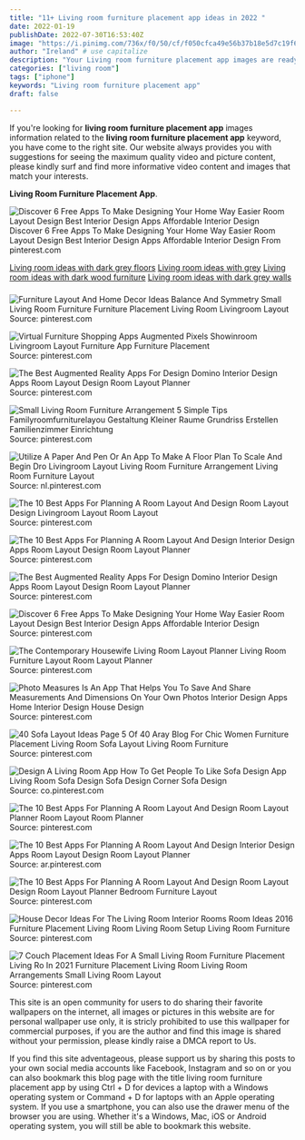 ```yaml
---
title: "11+ Living room furniture placement app ideas in 2022 "
date: 2022-01-19
publishDate: 2022-07-30T16:53:40Z
image: "https://i.pinimg.com/736x/f0/50/cf/f050cfca49e56b37b18e5d7c19f6f1f1.jpg"
author: "Ireland" # use capitalize
description: "Your Living room furniture placement app images are ready. Living room furniture placement app are a topic that is being searched for and liked by netizens today. You can Find and Download the Living room furniture placement app files here. Get all royalty-free photos."
categories: ["living room"]
tags: ["iphone"]
keywords: "Living room furniture placement app"
draft: false

---
```


If you're looking for **living room furniture placement app** images information related to the **living room furniture placement app** keyword, you have come to the right  site.  Our website always  provides you with  suggestions  for seeing  the maximum  quality video and picture  content, please kindly surf and find more informative video content and images  that match your interests.

**Living Room Furniture Placement App**. 

![Discover 6 Free Apps To Make Designing Your Home Way Easier Room Layout Design Best Interior Design Apps Affordable Interior Design](https://i.pinimg.com/originals/f8/63/1c/f8631c1e2b9471c2dbc336f730778683.png "Discover 6 Free Apps To Make Designing Your Home Way Easier Room Layout Design Best Interior Design Apps Affordable Interior Design")
Discover 6 Free Apps To Make Designing Your Home Way Easier Room Layout Design Best Interior Design Apps Affordable Interior Design From pinterest.com

[Living room ideas with dark grey floors](/living-room-ideas-with-dark-grey-floors/)
[Living room ideas with grey](/living-room-ideas-with-grey/)
[Living room ideas with dark wood furniture](/living-room-ideas-with-dark-wood-furniture/)
[Living room ideas with dark grey walls](/living-room-ideas-with-dark-grey-walls/)



### 

 


![Furniture Layout And Home Decor Ideas Balance And Symmetry Small Living Room Furniture Furniture Placement Living Room Livingroom Layout](https://i.pinimg.com/originals/70/1d/c7/701dc72578422a2e1ffec2a81160324c.jpg "Furniture Layout And Home Decor Ideas Balance And Symmetry Small Living Room Furniture Furniture Placement Living Room Livingroom Layout")
Source: pinterest.com

 

![Virtual Furniture Shopping Apps Augmented Pixels Showinroom Livingroom Layout Furniture App Furniture Placement](https://i.pinimg.com/originals/aa/ee/f7/aaeef70956831fdcd7e606ff7764d629.jpg "Virtual Furniture Shopping Apps Augmented Pixels Showinroom Livingroom Layout Furniture App Furniture Placement")
Source: pinterest.com

 

![The Best Augmented Reality Apps For Design Domino Interior Design Apps Room Layout Design Room Layout Planner](https://i.pinimg.com/736x/78/c4/ee/78c4ee6e62b06e9cfd13996b9d0cd180.jpg "The Best Augmented Reality Apps For Design Domino Interior Design Apps Room Layout Design Room Layout Planner")
Source: pinterest.com

 

![Small Living Room Furniture Arrangement 5 Simple Tips Familyroomfurniturelayou Gestaltung Kleiner Raume Grundriss Erstellen Familienzimmer Einrichtung](https://i.pinimg.com/originals/cd/4e/4f/cd4e4fd840fd70807e329ffd1e3ecc13.png "Small Living Room Furniture Arrangement 5 Simple Tips Familyroomfurniturelayou Gestaltung Kleiner Raume Grundriss Erstellen Familienzimmer Einrichtung")
Source: pinterest.com

 

![Utilize A Paper And Pen Or An App To Make A Floor Plan To Scale And Begin Dro Livingroom Layout Living Room Furniture Arrangement Living Room Furniture Layout](https://i.pinimg.com/736x/35/2c/ac/352cac28bac9dd221f63d2474e15ba38.jpg "Utilize A Paper And Pen Or An App To Make A Floor Plan To Scale And Begin Dro Livingroom Layout Living Room Furniture Arrangement Living Room Furniture Layout")
Source: nl.pinterest.com

 

![The 10 Best Apps For Planning A Room Layout And Design Room Layout Design Livingroom Layout Room Layout](https://i.pinimg.com/originals/f7/ce/fb/f7cefb3ca899966755011298c501c4ab.png "The 10 Best Apps For Planning A Room Layout And Design Room Layout Design Livingroom Layout Room Layout")
Source: pinterest.com

 

![The 10 Best Apps For Planning A Room Layout And Design Interior Design Apps Room Layout Design Room Layout Planner](https://i.pinimg.com/originals/b0/19/76/b01976e1d9b11f44555ecaf41a415911.jpg "The 10 Best Apps For Planning A Room Layout And Design Interior Design Apps Room Layout Design Room Layout Planner")
Source: pinterest.com

 

![The Best Augmented Reality Apps For Design Domino Interior Design Apps Room Layout Design Room Layout Planner](https://i.pinimg.com/originals/10/19/38/1019389728703836e515fea5a59fe8f6.jpg "The Best Augmented Reality Apps For Design Domino Interior Design Apps Room Layout Design Room Layout Planner")
Source: pinterest.com

 

![Discover 6 Free Apps To Make Designing Your Home Way Easier Room Layout Design Best Interior Design Apps Affordable Interior Design](https://i.pinimg.com/originals/f8/63/1c/f8631c1e2b9471c2dbc336f730778683.png "Discover 6 Free Apps To Make Designing Your Home Way Easier Room Layout Design Best Interior Design Apps Affordable Interior Design")
Source: pinterest.com

 

![The Contemporary Housewife Living Room Layout Planner Living Room Furniture Layout Room Layout Planner](https://i.pinimg.com/originals/62/d5/78/62d578c9b531891be12aa45f0d7c043f.png "The Contemporary Housewife Living Room Layout Planner Living Room Furniture Layout Room Layout Planner")
Source: pinterest.com

 

![Photo Measures Is An App That Helps You To Save And Share Measurements And Dimensions On Your Own Photos Interior Design Apps Home Interior Design House Design](https://i.pinimg.com/originals/47/fe/18/47fe1831709da1b4324f349e3ce7f10a.jpg "Photo Measures Is An App That Helps You To Save And Share Measurements And Dimensions On Your Own Photos Interior Design Apps Home Interior Design House Design")
Source: pinterest.com

 

![40 Sofa Layout Ideas Page 5 Of 40 Aray Blog For Chic Women Furniture Placement Living Room Sofa Layout Living Room Furniture](https://i.pinimg.com/originals/a7/54/dc/a754dc41b8847e37418a4a26c325dfab.png "40 Sofa Layout Ideas Page 5 Of 40 Aray Blog For Chic Women Furniture Placement Living Room Sofa Layout Living Room Furniture")
Source: pinterest.com

 

![Design A Living Room App How To Get People To Like Sofa Design App Living Room Sofa Design Sofa Design Corner Sofa Design](https://i.pinimg.com/originals/d8/79/54/d8795472bba4b675c7ec8c2ec15b3f75.jpg "Design A Living Room App How To Get People To Like Sofa Design App Living Room Sofa Design Sofa Design Corner Sofa Design")
Source: co.pinterest.com

 

![The 10 Best Apps For Planning A Room Layout And Design Room Layout Planner Room Layout Room Planner](https://i.pinimg.com/originals/b2/ae/1d/b2ae1d47c2591eabb0550222f529ed29.jpg "The 10 Best Apps For Planning A Room Layout And Design Room Layout Planner Room Layout Room Planner")
Source: pinterest.com

 

![The 10 Best Apps For Planning A Room Layout And Design Interior Design Apps Room Layout Design Room Layout Planner](https://i.pinimg.com/originals/17/1f/7c/171f7c3980c1fd3a41d53202e8f1cca7.jpg "The 10 Best Apps For Planning A Room Layout And Design Interior Design Apps Room Layout Design Room Layout Planner")
Source: ar.pinterest.com

 

![The 10 Best Apps For Planning A Room Layout And Design Room Layout Design Room Layout Planner Bedroom Furniture Layout](https://i.pinimg.com/originals/24/9c/bc/249cbc410d1acb265c0e78b36bac9f99.jpg "The 10 Best Apps For Planning A Room Layout And Design Room Layout Design Room Layout Planner Bedroom Furniture Layout")
Source: pinterest.com

 

![House Decor Ideas For The Living Room Interior Rooms Room Ideas 2016 Furniture Placement Living Room Living Room Setup Living Room Furniture](https://i.pinimg.com/originals/e5/25/cd/e525cd3979237db9b1442950217eba53.jpg "House Decor Ideas For The Living Room Interior Rooms Room Ideas 2016 Furniture Placement Living Room Living Room Setup Living Room Furniture")
Source: pinterest.com

 

![7 Couch Placement Ideas For A Small Living Room Furniture Placement Living Ro In 2021 Furniture Placement Living Room Living Room Arrangements Small Living Room Layout](https://i.pinimg.com/736x/f0/50/cf/f050cfca49e56b37b18e5d7c19f6f1f1.jpg "7 Couch Placement Ideas For A Small Living Room Furniture Placement Living Ro In 2021 Furniture Placement Living Room Living Room Arrangements Small Living Room Layout")
Source: pinterest.com

 

This site is an open community for users to do sharing their favorite wallpapers on the internet, all images or pictures in this website are for personal wallpaper use only, it is stricly prohibited to use this wallpaper for commercial purposes, if you are the author and find this image is shared without your permission, please kindly raise a DMCA report to Us.

If you find this site adventageous, please support us by sharing this posts to your own social media accounts like Facebook, Instagram and so on or you can also bookmark this blog page with the title living room furniture placement app by using Ctrl + D for devices a laptop with a Windows operating system or Command + D for laptops with an Apple operating system. If you use a smartphone, you can also use the drawer menu of the browser you are using. Whether it's a Windows, Mac, iOS or Android operating system, you will still be able to bookmark this website.
